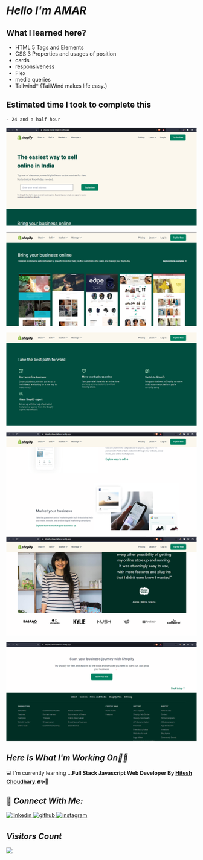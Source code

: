 # _Hello I'm AMAR_

## What I learned here? 

- HTML 5 Tags and Elements
- CSS 3 Properties and usages of position 
- cards
- responsiveness
- Flex
- media queries
- Tailwind* {TailWind makes life easy.}
  
## Estimated time I took to complete this
    - 24 and a half hour


![image](./imgs/img1.png)

![image](./imgs/img2.png)

![image](./imgs/img3.png)

![image](./imgs/img4.png)

![image](./imgs/img5.png)

![image](./imgs/img6.png)



## _Here Is What I'm Working On👨‍💻_

  💻 I’m currently learning  ...<strong>Full Stack Javascript Web Developer By [Hitesh Choudhary](https://github.com/hiteshchoudhary).🔥✨🚀</strong>

 
## 🤝 _Connect With Me:_  

 <a href= "https://www.linkedin.com/in/amar123/">
<img src=https://img.shields.io/badge/linkedin-2340B783.svg?&style=for-the-badge&logo=linkedin&logoColor=white alt=linkedin style="margin-bottom: 5px;" />
</a>
<a href="https://github.com/amardeveloper" target="_blank">
<img src=https://img.shields.io/badge/github-2340B783.svg?&style=for-the-badge&logo=github&logoColor=white alt=github style="margin-bottom: 5px;" />
</a>
<a href="https://instagram.com/amarsobilal" target="_blank">
<img src=https://img.shields.io/badge/instagram-2340B783.svg?&style=for-the-badge&logo=instagram&logoColor=white alt=instagram style="margin-bottom: 5px;" />
</a>


 ## _Visitors Count_<br>
  <img src="https://profile-counter.glitch.me/amardeveloper/count.svg" />
